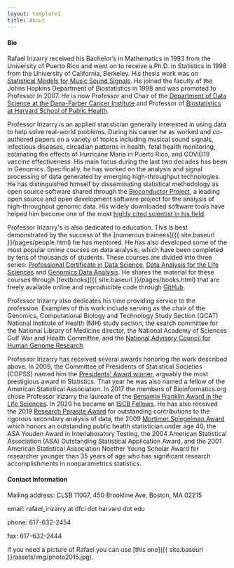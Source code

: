 ```yaml
---
layout: template1
title: About
---
```


#### Bio

Rafael Irizarry received his Bachelor’s in Mathematics in 1993 from the University of Puerto Rico and went on to receive a Ph.D. in Statistics in 1998 from the University of California, Berkeley. His thesis work was on [Statistical Models for Music Sound Signals](http://citeseerx.ist.psu.edu/viewdoc/download?doi=10.1.1.34.7828&rep=rep1&type=pdf). He joined the faculty of the Johns Hopkins Department of Biostatistics in 1998 and was promoted to Professor in 2007. He is now Professor and Chair of the [Department of Data Science at the Dana-Farber Cancer Institute](http://ds.dfci.harvard.edu/) and Professor of [Biostatistics at Harvard School of Public Health](https://www.hsph.harvard.edu/biostatistics/). 

Professor Irizarry is an applied statistician generally interested in using data to help solve real-world problems. During his career he as worked and co-authored papers on a variety of topics including musical sound signals, infectious diseases, circadian patterns in health, fetal health monitoring, estimating the effects of Hurricane María in Puerto Rico, and COVID19 vaccine effectiveness. His main focus during the last two decades has been in Genomics. Specifically, he has worked on the analysis and signal processing of data generated by emerging high-throughput technologies. He has distinguished himself by disseminating statistical methodology as open source software shared through the [Bioconductor Project](https://en.wikipedia.org/wiki/Bioconductor), a leading open source and open development software project for the analysis of high-throughput genomic data. His widely downloaded software tools have helped him become one of the most [highly cited scientist in his field](https://www.hsph.harvard.edu/news/hsph-in-the-news/twenty-one-faculty-cited-as-outstanding-in-their-fields/). 

Professor Irizarry's is also dedicated to education. This is best demonstrated by the success of the [numerous trainees]({{ site.baseurl }}/pages/people.html) he has mentored. He has also developed some of the most popular online courses on data analysis, which have been completed by tens of thousands of students. These courses are divided into three series: [Professional Certificate in Data Science](https://www.edx.org/professional-certificate/harvardx-data-science), [Data Analysis for the Life Sciences](https://www.edx.org/xseries/data-analysis-life-sciences) and [Genomics Data Analysis](https://www.edx.org/xseries/genomics-data-analysis). He shares the material for these courses through [textbooks]({{ site.baseurl }}/pages/books.html) that are freely available online and reproducible code through [GitHub](https://github.com/rafalab).

Professor Irizarry also dedicates his time providing service to the profession. Examples of this work include serving as the chair of the Genomics, Computational Biology and Technology Study Section (GCAT) National Institute of Health (NIH) study section, the search committee for the National Library of Medicine director, the National Academy of Sciences Gulf War and Health Committee, and the [National Advisory Council for Human Genome Research](https://www.genome.gov/about-nhgri/Institute-Advisors/National-Advisory-Council-for-Human-Genome-Research).

Professor Irizarry has received several awards honoring the work described above. In 2009, the Committee of Presidents of Statistical Societies (COPSS) named him the [Presidents' Award winner](https://en.wikipedia.org/wiki/COPSS_Presidents%27_Award), arguably the most prestigious award in Statistics. That year he was also named a fellow of the American Statistical Association. In 2017 the members of Bioinformatics.org chose Professor Irizarry the laureate of the [Benjamin Franklin Award in the Life Sciences](https://en.wikipedia.org/wiki/Benjamin_Franklin_Award_(Bioinformatics)). In 2020 he became an [ISCB Fellows](https://www.iscb.org/iscb-news-items/4250-2020-feb19-iscb-congratulates-2020-class-fellows). He has also received the 2019 [Research Parasite Award](https://en.wikipedia.org/wiki/Research_Parasite_Award) for outstanding contributions to the rigorous secondary analysis of data, the 2009 [Mortimer Spiegelman Award](https://www.apha.org/apha-communities/member-sections/applied-public-health-statistics/who-we-are/awards) which honors an outstanding public health statistician under age 40, the ASA Youden Award in Interlaboratory Testing, the 2004 American Statistical Association (ASA) Outstanding Statistical Application Award, and the 2001 American Statistical Association Noether Young Scholar Award for researcher younger than 35 years of age who has significant research accomplishments in nonparametrics statistics.

#### Contact Information

Mailing address: CLSB 11007, 450 Brookline Ave, Boston, MA 02215

email: rafael_irizarry at dfci dot harvard dot edu

phone: 617-632-2454

fax: 617-632-2444

If you need a picture of Rafael you can use [this one]({{ site.baseurl }}/assets/img/photo2015.jpg).

